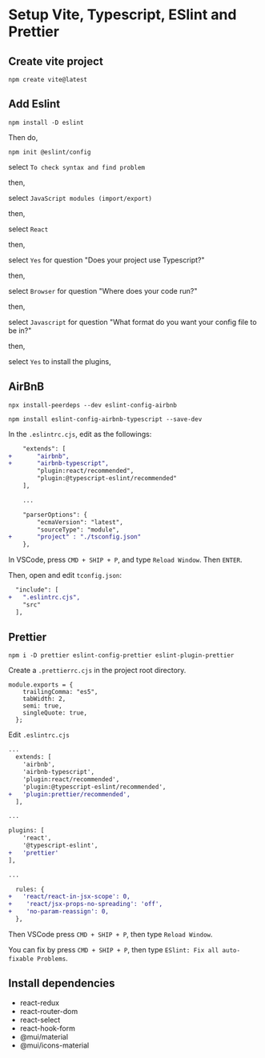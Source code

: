# Setup Vite, Typescript, ESlint and Prettier

## Create vite project

```
npm create vite@latest
```

## Add Eslint

```
npm install -D eslint
```

Then do,

```
npm init @eslint/config
```

select `To check syntax and find problem`

then,

select `JavaScript modules (import/export)`

then,

select `React`

then,

select `Yes` for question "Does your project use Typescript?"

then,

select `Browser` for question "Where does your code run?"

then,

select `Javascript` for question "What format do you want your config file to be in?"

then,

select `Yes` to install the plugins,

## AirBnB

```
npx install-peerdeps --dev eslint-config-airbnb
```

```
npm install eslint-config-airbnb-typescript --save-dev
```

In the `.eslintrc.cjs`, edit as the followings:

```diff
    "extends": [
+       "airbnb",
+       "airbnb-typescript",
        "plugin:react/recommended",
        "plugin:@typescript-eslint/recommended"
    ],

    ...

    "parserOptions": {
        "ecmaVersion": "latest",
        "sourceType": "module",
+       "project" : "./tsconfig.json"
    },

```

In VSCode, press `CMD + SHIP + P`, and type `Reload Window`. Then `ENTER`.

Then, open and edit `tconfig.json`:

```diff
  "include": [
+   ".eslintrc.cjs",
    "src"
  ],
```

## Prettier

```
npm i -D prettier eslint-config-prettier eslint-plugin-prettier
```

Create a `.prettierrc.cjs` in the project root directory.

```
module.exports = {
    trailingComma: "es5",
    tabWidth: 2,
    semi: true,
    singleQuote: true,
  };
```

Edit `.eslintrc.cjs`

```diff
...
  extends: [
    'airbnb',
    'airbnb-typescript',
    'plugin:react/recommended',
    'plugin:@typescript-eslint/recommended',
+   'plugin:prettier/recommended',
  ],

...

plugins: [
    'react',
    '@typescript-eslint',
+   'prettier'
],

...

  rules: {
+   'react/react-in-jsx-scope': 0,
+    'react/jsx-props-no-spreading': 'off',
+    'no-param-reassign': 0,
  },

```

Then VSCode press `CMD + SHIP + P`, then type `Reload Window`.

You can fix by press `CMD + SHIP + P`, then type `ESlint: Fix all auto-fixable Problems`.

## Install dependencies

- react-redux
- react-router-dom
- react-select
- react-hook-form
- @mui/material
- @mui/icons-material
